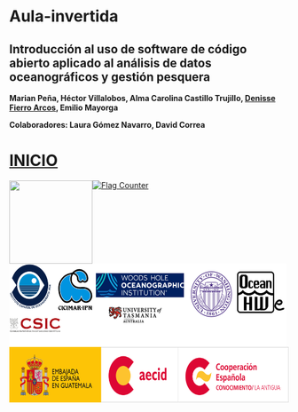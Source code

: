 # Aula-invertida
## Introducción al uso de software de código abierto aplicado al análisis de datos oceanográficos y gestión pesquera

**Marian Peña, Héctor Villalobos, Alma Carolina Castillo Trujillo, [Denisse Fierro Arcos](https://github.com/lidefi87), Emilio Mayorga** 

**Colaboradores: Laura Gómez Navarro, David Correa**

# [INICIO](Indice.md)



<img     style="float: left;" src="https://user-images.githubusercontent.com/1233089/202459774-7813b9db-b1aa-4e66-9785-a3794c16b124.png" width="150" height="150"> 

<img     style="float: left;" src="instituciones.png" width="500" height="150"> 

<img     style="float: right;" src="EMB GUATEMALA + AECID + CF LA ANTIGUA-01.png" width="600" height="100">
<a href="https://info.flagcounter.com/2Ay8"><img src="https://s01.flagcounter.com/countxl/2Ay8/bg_DBFDFF/txt_000000/border_CCCCCC/columns_5/maxflags_90/viewers_0/labels_1/pageviews_1/flags_0/percent_0/" alt="Flag Counter" border="0"></a>
